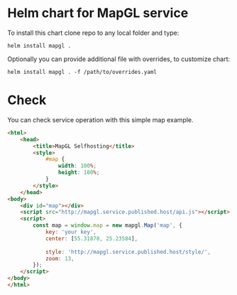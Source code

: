 # Helm chart for MapGL service

To install this chart clone repo to any local folder and type:

```
helm install mapgl .
```

Optionally you can provide additional file with overrides, to customize chart:

```
helm install mapgl . -f /path/to/overrides.yaml
```

# Check

You can check service operation with this simple map example. 

```html
<html>
    <head>
        <title>MapGL Selfhosting</title>
        <style>
            #map {
                width: 100%;
                height: 100%;
            }
        </style>        
    </head>
<body>
    <div id="map"></div>
    <script src="http://mapgl.service.published.host/api.js"></script>
    <script>
        const map = window.map = new mapgl.Map('map', {
            key: 'your key',
            center: [55.31878, 25.23584],
                     
            style: 'http://mapgl.service.published.host/style/',
            zoom: 13,
        });
    </script>
</body>
</html>
```
